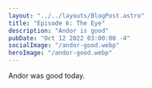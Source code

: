 ```yaml
---
layout: "../../layouts/BlogPost.astro"
title: "Episode 6: The Eye"
description: "Andor is good"
pubDate: "Oct 12 2022 03:00:00 -4"
socialImage: "/andor-good.webp"
heroImage: "/andor-good.webp"
---
```


Andor was good today.
